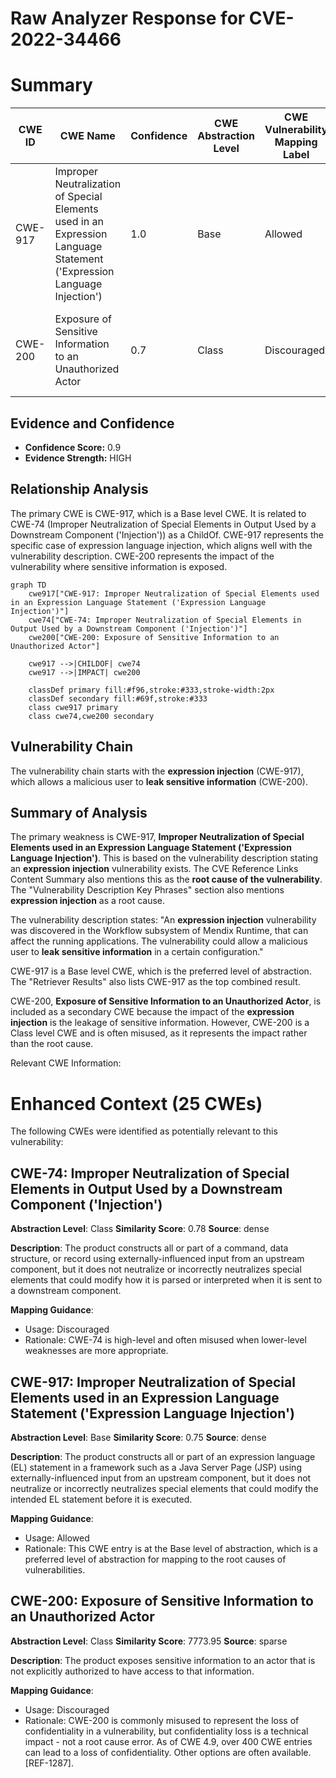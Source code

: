 # Raw Analyzer Response for CVE-2022-34466

# Summary
| CWE ID | CWE Name | Confidence | CWE Abstraction Level | CWE Vulnerability Mapping Label | CWE-Vulnerability Mapping Notes |
|---|---|---|---|---|---|
| CWE-917 | Improper Neutralization of Special Elements used in an Expression Language Statement ('Expression Language Injection') | 1.0 | Base | Allowed | Primary CWE. The vulnerability is caused by **expression injection** due to **improper neutralization**. |
| CWE-200 | Exposure of Sensitive Information to an Unauthorized Actor | 0.7 | Class | Discouraged | Secondary CWE. The vulnerability leads to leakage of sensitive information. |

## Evidence and Confidence

*   **Confidence Score:** 0.9
*   **Evidence Strength:** HIGH

## Relationship Analysis
The primary CWE is CWE-917, which is a Base level CWE. It is related to CWE-74 (Improper Neutralization of Special Elements in Output Used by a Downstream Component ('Injection')) as a ChildOf. CWE-917 represents the specific case of expression language injection, which aligns well with the vulnerability description. CWE-200 represents the impact of the vulnerability where sensitive information is exposed.

```mermaid
graph TD
    cwe917["CWE-917: Improper Neutralization of Special Elements used in an Expression Language Statement ('Expression Language Injection')"]
    cwe74["CWE-74: Improper Neutralization of Special Elements in Output Used by a Downstream Component ('Injection')"]
    cwe200["CWE-200: Exposure of Sensitive Information to an Unauthorized Actor"]
    
    cwe917 -->|CHILDOF| cwe74
    cwe917 -->|IMPACT| cwe200

    classDef primary fill:#f96,stroke:#333,stroke-width:2px
    classDef secondary fill:#69f,stroke:#333
    class cwe917 primary
    class cwe74,cwe200 secondary
```

## Vulnerability Chain
The vulnerability chain starts with the **expression injection** (CWE-917), which allows a malicious user to **leak sensitive information** (CWE-200).

## Summary of Analysis
The primary weakness is CWE-917, **Improper Neutralization of Special Elements used in an Expression Language Statement ('Expression Language Injection')**. This is based on the vulnerability description stating an **expression injection** vulnerability exists. The CVE Reference Links Content Summary also mentions this as the **root cause of the vulnerability**. The "Vulnerability Description Key Phrases" section also mentions **expression injection** as a root cause.

The vulnerability description states: "An **expression injection** vulnerability was discovered in the Workflow subsystem of Mendix Runtime, that can affect the running applications. The vulnerability could allow a malicious user to **leak sensitive information** in a certain configuration."

CWE-917 is a Base level CWE, which is the preferred level of abstraction. The "Retriever Results" also lists CWE-917 as the top combined result.

CWE-200, **Exposure of Sensitive Information to an Unauthorized Actor**, is included as a secondary CWE because the impact of the **expression injection** is the leakage of sensitive information. However, CWE-200 is a Class level CWE and is often misused, as it represents the impact rather than the root cause.

Relevant CWE Information:

# Enhanced Context (25 CWEs)
The following CWEs were identified as potentially relevant to this vulnerability:

## CWE-74: Improper Neutralization of Special Elements in Output Used by a Downstream Component ('Injection')
**Abstraction Level**: Class
**Similarity Score**: 0.78
**Source**: dense

**Description**:
The product constructs all or part of a command, data structure, or record using externally-influenced input from an upstream component, but it does not neutralize or incorrectly neutralizes special elements that could modify how it is parsed or interpreted when it is sent to a downstream component.

**Mapping Guidance**:
- Usage: Discouraged
- Rationale: CWE-74 is high-level and often misused when lower-level weaknesses are more appropriate.

## CWE-917: Improper Neutralization of Special Elements used in an Expression Language Statement ('Expression Language Injection')
**Abstraction Level**: Base
**Similarity Score**: 0.75
**Source**: dense

**Description**:
The product constructs all or part of an expression language (EL) statement in a framework such as a Java Server Page (JSP) using externally-influenced input from an upstream component, but it does not neutralize or incorrectly neutralizes special elements that could modify the intended EL statement before it is executed.

**Mapping Guidance**:
- Usage: Allowed
- Rationale: This CWE entry is at the Base level of abstraction, which is a preferred level of abstraction for mapping to the root causes of vulnerabilities.

## CWE-200: Exposure of Sensitive Information to an Unauthorized Actor
**Abstraction Level**: Class
**Similarity Score**: 7773.95
**Source**: sparse

**Description**:
The product exposes sensitive information to an actor that is not explicitly authorized to have access to that information.

**Mapping Guidance**:
- Usage: Discouraged
- Rationale: CWE-200 is commonly misused to represent the loss of confidentiality in a vulnerability, but confidentiality loss is a technical impact - not a root cause error. As of CWE 4.9, over 400 CWE entries can lead to a loss of confidentiality. Other options are often available. [REF-1287].